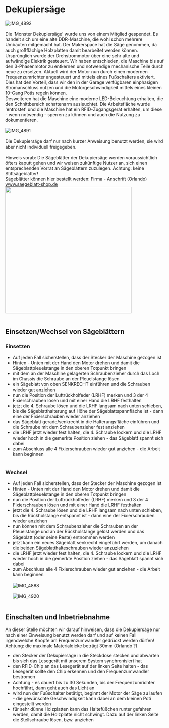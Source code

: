 # Dekupiersäge
![IMG_4892](https://github.com/user-attachments/assets/8fef80a4-9847-4d24-8c13-0af9de3c3219)
<br><br>
Die 'Monster Dekupiersäge' wurde uns von einem Mitglied gespendet. Es handelt sich um eine alte DDR-Maschine, die wohl schon mehrere Umbauten mitgemacht hat. Der Makerspace hat die Säge genommen, da auch großflächige
Holzplatten damit bearbeitet werden können. 
<br>Ursprünglich wurde der Drehstrommotor über eine sehr alte und aufwändige Elektrik gesteuert. Wir haben entschieden, die Maschine bis auf den 3-Phasenmotor zu entkernen und notwendige mechanische Teile durch neue zu ersetzen. Aktuell wird der Motor nun durch einen modernen Frequenzumrichter angesteuert und mittels eines Fußschalters aktiviert. Dies hat den Vorteil, dass wir den in der Garage verfügbaren einphasigen Stromanschluss nutzen und die Motorgeschwindigkeit mittels eines kleinen 10-Gang Potis regeln können.
<br>Desweiteren hat die Maschine eine moderne LED-Beleuchtung erhalten, die den Schnittbereich schattenarm ausleuchtet. Die Arbeitsfläche wurde 'entrostet' und die Maschine hat ein RFID-Zugangsgerät erhalten, um diese - wenn notwendig - sperren zu können und auch die Nutzung zu dokumentieren.
<br><br>
![IMG_4891](https://github.com/user-attachments/assets/98a2cc33-c51e-425f-9b9a-4c7af8e1631f)
<br>
<br>Die Dekupiersäge darf nur nach kurzer Anweisung benutzt werden, sie wird aber nicht individuell freigegeben.
<br><br>Hinweis vorab: Die Sägeblätter der Dekupiersäge werden voraussichtlich öfters kaputt gehen und wir weisen zukünftige Nutzer an, sich einen entsprechenden Vorrat an Sägeblättern zuzulegen. Achtung: keine Stiftsägeblätter!
<br>Sägeblätter können hier bestellt werden: Firma - Anschrift (Orlando)
www.saegeblatt-shop.de
<br>
<img src="https://github.com/user-attachments/assets/315244eb-10b6-496a-9ba8-7b0a268f8259" width="400">
<br><br>
## Einsetzen/Wechsel von Sägeblättern
### Einsetzen
* Auf jeden Fall sicherstellen, dass der Stecker der Maschine gezogen ist
* Hinten - Unten mit der Hand den Motor drehen und damit die Sägeblattpleuelstange in den oberen Totpunkt bringen
* mit dem an der Maschine gelagerten Schraubenzieher durch das Loch im Chassis die Schraube an der Pleuelstange lösen
* ein Sägeblatt von oben SENKRECHT einführen und die Schrauben wieder gut anziehen
* nun die Position der Luftrückholfeder (LRHF) merken und 3 der 4 Fixierschrauben lösen und mit einer Hand die LRHF festhalten
* jetzt die 4. Schraube lösen und die LRHF langsam nach unten schieben, bis die Sägeblatthalterung auf Höhe der Sägeblattspannfläche ist - dann eine der Fixierschrauben wieder anziehen
* das Sägeblatt gerade/senkrecht in die Halterungsfläche einführen und die Schraube mit dem Schraubenzieher fest anziehen
* die LRHF jetzt wieder fest halten, die 4. Schraube lockern und die LRHF wieder hoch in die gemerkte Position ziehen - das Sägeblatt spannt sich dabei
* zum Abschluss alle 4 Fixierschrauben wieder gut anziehen - die Arbeit kann beginnen
<br><br>
### Wechsel
* Auf jeden Fall sicherstellen, dass der Stecker der Maschine gezogen ist
* Hinten - Unten mit der Hand den Motor drehen und damit die Sägeblattpleuelstange in den oberen Totpunkt bringen
* nun die Position der Luftrückholfeder (LRHF) merken und 3 der 4 Fixierschrauben lösen und mit einer Hand die LRHF festhalten
* jetzt die 4. Schraube lösen und die LRHF langsam nach unten schieben, bis die Rückholstange entspannt ist - dann eine der Fixierschrauben wieder anziehen
* nun können mit dem Schraubenzieher die Schrauben an der Pleuelstange und an der Rückholstange gelöst werden und das Sägeblatt (oder seine Reste) entnommen werden
* jetzt kann ein neues Sägeblatt senkrecht eingeführt werden, um danach die beiden Sägeblatthalteschrauben wieder anzuziehen
* die LRHF jetzt wieder fest halten, die 4. Schraube lockern und die LRHF wieder hoch in die gemerkte Position ziehen - das Sägeblatt spannt sich dabei
* zum Abschluss alle 4 Fixierschrauben wieder gut anziehen - die Arbeit kann beginnen
<br><br>
![IMG_4888](https://github.com/user-attachments/assets/bcc81bd8-f063-4e49-9c3b-ba7277246f37)
<br><br>
![IMG_4920](https://github.com/user-attachments/assets/faafbf54-9c9f-4a31-85e1-15b98ef77161)
<br><br>
## Einschalten und Inbetriebnahme
An dieser Stelle möchten wir darauf hinweisen, dass die Dekupiersäge nur nach einer Einweisung benutzt werden darf und auf keinen Fall irgendwelche Knöpfe am Frequenzumwandler gedrückt werden dürfen!
<br>Achtung: die maximale Materialdicke beträgt 30mm (Orlando ?)
<br>
* den Stecker der Dekupiersäge in die Steckdose stecken und abwarten bis sich das Lesegerät mit unserem System synchronisiert hat
* den RFID-Chip an das Lesegerät auf der linken Seite halten - das Lesegerät sollte den Chip erkennen und den Frequenzumwandler bestromen
* Achtung - es dauert bis zu 30 Sekunden, bis der Frequenzumrichter hochfährt, dann geht auch das Licht an
* wird nun der Fußschalter betätigt, beginnt der Motor der Säge zu laufen - die gewünschte Geschwindigkeit kann dabei an dem kleinen Poti eingestellt werden
* für sehr dünne Holzplatten kann das Haltefüßchen runter gefahren werden, damit die Holzplatte nicht schwingt. Dazu auf der linken Seite die Stellschraube lösen, bzw. anziehen

